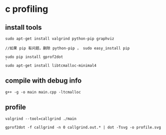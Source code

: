 # c profiling

## install tools

```
sudo apt-get install valgrind python-pip graphviz

//如果 pip 有问题，删除 python-pip ， sudo easy_install pip

sudo pip install gprof2dot
`
sudo apt-get install libtcmalloc-minimal4
```

## compile with debug info

`g++ -g -o main main.cpp -ltcmalloc`


## profile

```
valgrind --tool=callgrind ./main

gprof2dot -f callgrind -n 0 callgrind.out.* | dot -Tsvg -o profile.svg

```